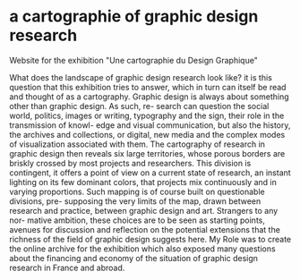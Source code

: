 # a cartographie of graphic design research
Website for the exhibition "Une cartographie du Design Graphique"


What does the landscape of graphic design research look like? it is this question that this exhibition tries to answer, which in turn can itself be read and thought of as a cartography. Graphic design is always about something other than graphic design. As such, re- search can question the social world, politics, images or writing, typography and the sign, their role in the transmission of knowl- edge and visual communication, but also the history, the archives and collections, or digital, new media and the complex modes of visualization associated with them.
The cartography of research in graphic design then reveals six large territories, whose porous borders are briskly crossed by most projects and researchers. This division is contingent, it offers a point of view on a current state of research, an instant lighting on its few dominant colors, that projects mix continuously and in varying proportions.
Such mapping is of course built on questionable divisions, pre- supposing the very limits of the map, drawn between research and practice, between graphic design and art. Strangers to any nor- mative ambition, these choices are to be seen as starting points, avenues for discussion and reflection on the potential extensions that the richness of the field of graphic design suggests here.
My Role was to create the online archive for the exhibition which also exposed many questions about the financing and economy of the situation of graphic design research in France and abroad.
